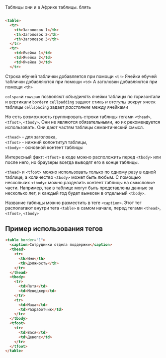 Таблицы они и в Африке таблицы. блять
~~~ HTML

<table>
  <tr>
    <th>Заголовок 1</th>
    <th>Заголовок 2</th>
    <th>Заголовок 3</th>
  </tr>
  <tr>
    <td>Ячейка 1</td>
    <td>Ячейка 2</td>
    <td>Ячейка 3</td>
  </tr>
~~~

Строка ебучей таблички добавляется при помощи `<tr>`
Ячейки ебучей таблички добавляются при помощи `<td>`
А заголовки добавляются при помощи `<th>`

`colspan`и `rowspan` позволяют *объединять* ячейки таблицы по горизонтали и вертикали
`border`и `cellpadding` задают *стиль и отступы* вокруг ячеек таблицы
`cellspacing` задает *расстояние* между ячейками

Но есть возможность группировать строки таблицы тегами `<thead>`, `<tfoot>`, `<tbody>`. Они не являются обязательными, но их рекомендуется использовать. Они дают частям таблицы семантический смысл.

`<thead>` - для заголовка,  
`<tfoot>` - нижний колонтитул таблицы,  
`<tbody>` - основной контент таблицы

Интересный факт: `<tfoot>` в коде можно расположить перед `<tbody>` или после него, но браузеры всегда выводят его в конце таблицы.

`<thead>` и `<tfoot>` можно использовать только по одному разу в одной таблице, а количество `<tbody>` может быть любым. С помощью нескольких `<tbody>` можно разделить контент таблицы на смысловые части. Например, так в таблице могут быть представлены данные за несколько лет, и каждый год будет вынесен в отдельный `<tbody>`.

Название таблицы можно разместить в теге `<caption>`. Этот тег располагают внутри тега `<table>` в самом начале, перед тегами `<thead>`, `<tfoot>`, `<tbody>`

## Пример использования тегов

``` HTML
<table border="1"> 
  <caption>Сотрудники отдела поддержки</caption>
  <thead>
    <tr>
      <th>Имя</th>
      <th>Должность</th>
    </tr>
  </thead>
  <tbody>
    <tr>
      <td>Петя</td>
      <td>Менеджер</td>
    </tr>
    <tr>
      <td>Маша</td>
      <td>Разработчик</td>
    </tr>
  </tbody>
  <tfoot>
    <tr>
      <td>Вася</td>
      <td>Девопс</td>
    </tr>
  </tfoot>
</table>
```